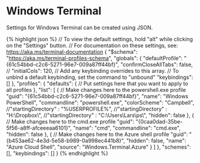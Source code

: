 # Windows Terminal
Settings for Windows Terminal can be created using JSON. 

[//]: # ({% highlight json %})
[//]: # ({% include_relative /wt/profiles.json %})
[//]: # ({% endhighlight %})

{% highlight json %}
// To view the default settings, hold "alt" while clicking on the "Settings" button.
// For documentation on these settings, see: https://aka.ms/terminal-documentation
{
    "$schema": "https://aka.ms/terminal-profiles-schema",
    "globals": {
        "defaultProfile": "{61c54bbd-c2c6-5271-96e7-009a87ff44bf}",
        "confirmCloseAllTabs": false,
        // "initialCols": 120,
        // Add any keybinding overrides to this array.
        // To unbind a default keybinding, set the command to "unbound"
        "keybindings": []
    },
    "profiles": {
        "defaults": {
            // Put settings here that you want to apply to all profiles
        },
        "list": [
            { // Make changes here to the powershell.exe profile
                "guid": "{61c54bbd-c2c6-5271-96e7-009a87ff44bf}",
                "name": "Windows PowerShell",
                "commandline": "powershell.exe",
                "colorScheme": "Campbell",
                //"startingDirectory" : "%USERPROFILE%",
                //"startingDirectory" : "H:\\Dropbox\\",
                //"startingDirectory" : "C:\\Users\\Lars\\ps\\",
                "hidden": false
            },
            { // Make changes here to the cmd.exe profile
                "guid": "{0caa0dad-35be-5f56-a8ff-afceeeaa6101}",
                "name": "cmd",
                "commandline": "cmd.exe",
                "hidden": false
            },
            { // Make changes here to the Azure shell profile
                "guid": "{b453ae62-4e3d-5e58-b989-0a998ec441b8}",
                "hidden": false,
                "name": "Azure Cloud Shell",
                "source": "Windows.Terminal.Azure"
            }
        ]
    },
    "schemes": [],
    "keybindings": []
}
{% endhighlight %}

